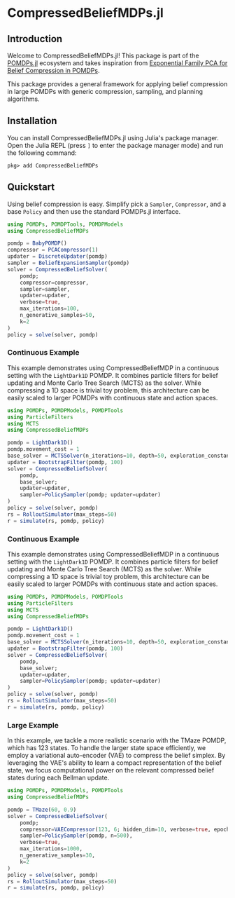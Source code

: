 # CompressedBeliefMDPs.jl

## Introduction

Welcome to CompressedBeliefMDPs.jl! This package is part of the [POMDPs.jl](https://juliapomdp.github.io/POMDPs.jl/latest/) ecosystem and takes inspiration from [Exponential Family PCA for Belief Compression in POMDPs](https://papers.nips.cc/paper_files/paper/2002/hash/a11f9e533f28593768ebf87075ab34f2-Abstract.html). 

This package provides a general framework for applying belief compression in large POMDPs with generic compression, sampling, and planning algorithms.

## Installation

You can install CompressedBeliefMDPs.jl using Julia's package manager. Open the Julia REPL (press `]` to enter the package manager mode) and run the following command:

```julia-repl
pkg> add CompressedBeliefMDPs
```

## Quickstart

Using belief compression is easy. Simplify pick a `Sampler`, `Compressor`, and a base `Policy` and then use the standard POMDPs.jl interface.

```julia
using POMDPs, POMDPTools, POMDPModels
using CompressedBeliefMDPs

pomdp = BabyPOMDP()
compressor = PCACompressor(1)
updater = DiscreteUpdater(pomdp)
sampler = BeliefExpansionSampler(pomdp)
solver = CompressedBeliefSolver(
    pomdp;
    compressor=compressor,
    sampler=sampler,
    updater=updater,
    verbose=true, 
    max_iterations=100, 
    n_generative_samples=50, 
    k=2
)
policy = solve(solver, pomdp)
```

### Continuous Example

This example demonstrates using CompressedBeliefMDP in a continuous setting with the `LightDark1D` POMDP. It combines particle filters for belief updating and Monte Carlo Tree Search (MCTS) as the solver. While compressing a 1D space is trivial toy problem, this architecture can be easily scaled to larger POMDPs with continuous state and action spaces.

```julia
using POMDPs, POMDPModels, POMDPTools
using ParticleFilters
using MCTS
using CompressedBeliefMDPs

pomdp = LightDark1D()
pomdp.movement_cost = 1
base_solver = MCTSSolver(n_iterations=10, depth=50, exploration_constant=5.0)
updater = BootstrapFilter(pomdp, 100)
solver = CompressedBeliefSolver(
    pomdp,
    base_solver;
    updater=updater,
    sampler=PolicySampler(pomdp; updater=updater)
)
policy = solve(solver, pomdp)
rs = RolloutSimulator(max_steps=50)
r = simulate(rs, pomdp, policy)
```


### Continuous Example

This example demonstrates using CompressedBeliefMDP in a continuous setting with the `LightDark1D` POMDP. It combines particle filters for belief updating and Monte Carlo Tree Search (MCTS) as the solver. While compressing a 1D space is trivial toy problem, this architecture can be easily scaled to larger POMDPs with continuous state and action spaces.

```julia
using POMDPs, POMDPModels, POMDPTools
using ParticleFilters
using MCTS
using CompressedBeliefMDPs

pomdp = LightDark1D()
pomdp.movement_cost = 1
base_solver = MCTSSolver(n_iterations=10, depth=50, exploration_constant=5.0)
updater = BootstrapFilter(pomdp, 100)
solver = CompressedBeliefSolver(
    pomdp,
    base_solver;
    updater=updater,
    sampler=PolicySampler(pomdp; updater=updater)
)
policy = solve(solver, pomdp)
rs = RolloutSimulator(max_steps=50)
r = simulate(rs, pomdp, policy)
```

### Large Example

In this example, we tackle a more realistic scenario with the TMaze POMDP, which has 123 states. To handle the larger state space efficiently, we employ a variational auto-encoder (VAE) to compress the belief simplex. By leveraging the VAE's ability to learn a compact representation of the belief state, we focus computational power on the relevant compressed belief states during each Bellman update.

```julia
using POMDPs, POMDPModels, POMDPTools
using CompressedBeliefMDPs

pomdp = TMaze(60, 0.9)
solver = CompressedBeliefSolver(
    pomdp;
    compressor=VAECompressor(123, 6; hidden_dim=10, verbose=true, epochs=2),
    sampler=PolicySampler(pomdp, n=500),
    verbose=true, 
    max_iterations=1000, 
    n_generative_samples=30,
    k=2
)
policy = solve(solver, pomdp)
rs = RolloutSimulator(max_steps=50)
r = simulate(rs, pomdp, policy)
```


